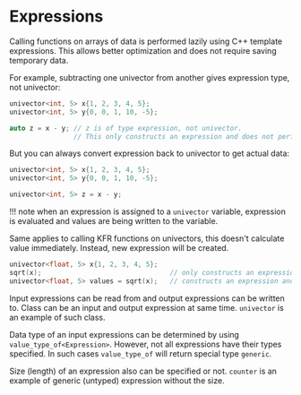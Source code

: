 # Expressions

Calling functions on arrays of data is performed lazily using C++ template expressions.
This allows better optimization and does not require saving temporary data.

For example, subtracting one univector from another gives expression type, not univector:

```c++
univector<int, 5> x{1, 2, 3, 4, 5};
univector<int, 5> y{0, 0, 1, 10, -5};

auto z = x - y; // z is of type expression, not univector. 
                // This only constructs an expression and does not perform any calculation
```

But you can always convert expression back to univector to get actual data:

```c++
univector<int, 5> x{1, 2, 3, 4, 5};
univector<int, 5> y{0, 0, 1, 10, -5};    

univector<int, 5> z = x - y;
```

!!! note
    when an expression is assigned to a `univector` variable, expression is evaluated
    and values are being written to the variable.

Same applies to calling KFR functions on univectors, this doesn't calculate value immediately. Instead, new expression will be created.

```c++
univector<float, 5> x{1, 2, 3, 4, 5};
sqrt(x);                                // only constructs an expression
univector<float, 5> values = sqrt(x);   // constructs an expression and writes data to univector  
```

Input expressions can be read from and output expressions can be written to. Class can be an input and output expression at same time. `univector` is an example of such class.

Data type of an input expressions can be determined by using `value_type_of<Expression>`. However, not all expressions have their types specified.
In such cases `value_type_of` will return special type `generic`.

Size (length) of an expression also can be specified or not. `counter` is an example of generic (untyped) expression without the size.